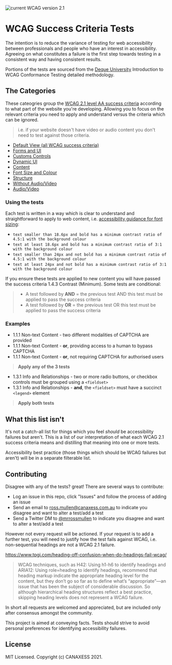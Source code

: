![current WCAG version 2.1](https://img.shields.io/badge/current%20version-WCAG%202.1-%230a5470?style=flat)
# WCAG Success Criteria Tests
The intention is to reduce the variance of testing for web accessibility between professionals and people who have an interest in accessibility. Agreeing on what constitutes a failure is the first step towards testing in a consistent way and having consistent results.

Portions of the tests are sourced from the [Deque University](https://dequeuniversity.com/) Introduction to WCAG Conformance Testing detailed methodology.

## The Categories
These cateogries group the [WCAG 2.1 level AA success criteria](https://www.w3.org/TR/WCAG21/) according to what part of the website you're developing. Allowing you to focus on the relevant criteria you need to apply and understand versus the criteria which can be ignored. 

> i.e. if your website doesn't have video or audio content you don't need to test against those criteria.
- [Default View (all WCAG success criteria)](https://www.notion.so/ce7f793eefe24a5da585420796a58a3a?v=8abb13a3af9b40d48c3099289e7dfbc3)
- [Forms and UI](https://www.notion.so/ce7f793eefe24a5da585420796a58a3a?v=d32b0032ed55407b95a422c450e94ef5)
- [Customs Controls](https://www.notion.so/ce7f793eefe24a5da585420796a58a3a?v=2c170a694a9246a98d9cd5acc5754016)
- [Dynamic UI](https://www.notion.so/ce7f793eefe24a5da585420796a58a3a?v=f910905db416446fa34ae6aa107a19ad)
- [Content](https://www.notion.so/ce7f793eefe24a5da585420796a58a3a?v=4ba2ada304344e4eab482769faa9075a)
- [Font Size and Colour](https://www.notion.so/ce7f793eefe24a5da585420796a58a3a?v=83f6ef5cba9247a9beaf2c75cc834b38)
- [Structure](https://www.notion.so/ce7f793eefe24a5da585420796a58a3a?v=4faa3131e6404fac817841a381d3a97d)
- [Without Audio/Video](https://www.notion.so/ce7f793eefe24a5da585420796a58a3a?v=42b43626e84547b4ac404a3718bd4039)
- [Audio/Video](https://www.notion.so/ce7f793eefe24a5da585420796a58a3a?v=696312cd4a3e44c99f4d64f01a25705f)

### Using the tests
Each test is written in a way which is clear to understand and straightforward to apply to web content, i.e. [accessibility guidance for font sizing](https://www.notion.so/ce7f793eefe24a5da585420796a58a3a?v=83f6ef5cba9247a9beaf2c75cc834b38):
- `text smaller than 18.6px and bold has a minimum contrast ratio of 4.5:1 with the background colour`
- `text at least 18.6px and bold has a minimum contrast ratio of 3:1 with the background colour`
- `text smaller than 24px and not bold has a minimum contrast ratio of 4.5:1 with the background colour`
- `text at least 24px and not bold has a minimum contrast ratio of 3:1 with the background colour`

If you ensure these tests are applied to new content you will have passed the success criteria 1.4.3 Contrast (Minimum). 
Some tests are conditional:

> * A test followed by **AND** <other test> = the previous test AND this test must be applied to pass the success criteria
> * A test followed by **OR** <other test> = the previous test OR this test must be applied to pass the success criteria

### Examples

* 1.1.1 Non-text Content - two different modalities of CAPTCHA are provided
* 1.1.1 Non-text Content - **or**, providing access to a human to bypass CAPTCHA
* 1.1.1 Non-text Content - **or**, not requiring CAPTCHA for authorised users  
  
> **Apply any of the 3 tests**

* 1.3.1 Info and Relationships - two or more radio buttons, or checkbox controls must be grouped using a `<fieldset>`
* 1.3.1 Info and Relationships - **and**, the `<fieldset>` must have a succinct `<legend>` element  

> **Apply both tests**
  
## What this list isn't
It's not a catch-all list for things which you feel _should_ be accessibility failures but aren't. This is a list of our interpretation of what each WCAG 2.1 success criteria means and distilling that meaning into one or more tests. 
  
Accessibility best practice (those things which should be WCAG failures but aren't) will be in a separate filterable list.

## Contributing
Disagree with any of the tests? great! There are several ways to contribute:
- Log an issue in this repo, click "Issues" and follow the process of adding an issue
- Send an email to ross.mullen@canaxess.com.au to indicate you disagree and want to alter a test/add a test
- Send a Twitter DM to [@mrrossmullen](https://twitter.com/mrrossmullen?lang=en) to indicate you disagree and want to alter a test/add a test

However not every request will be actioned. If your request is to add a further test, you will need to justify how the test fails against WCAG, i.e. non-sequential headings are not a WCAG 2.1 failure. 

https://www.tpgi.com/heading-off-confusion-when-do-headings-fail-wcag/
> WCAG techniques, such as H42: Using h1-h6 to identify headings and ARIA12: Using role=heading to identify headings, recommend that heading markup indicate the appropriate heading level for the content, but they don’t go so far as to define what’s “appropriate”—an issue that has been the subject of considerable discussion. So although hierarchical heading structures reflect a best practice, skipping heading levels does not represent a WCAG failure.

In short all requests are welcomed and appreciated, but are included only after consensus amongst the community. 
  
This project is aimed at conveying facts. Tests should strive to avoid personal preferences for identifying accessibility failures.

## License
MIT Licensed. Copyright (c) CANAXESS 2021.
